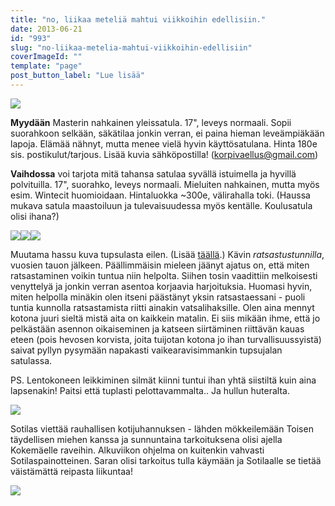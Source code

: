 ```yaml
---
title: "no, liikaa meteliä mahtui viikkoihin edellisiin."
date: 2013-06-21
id: "993"
slug: "no-liikaa-metelia-mahtui-viikkoihin-edellisiin"
coverImageId: ""
template: "page"
post_button_label: "Lue lisää"
---
```


[![](/images/IMG_0176.JPG)](http://1.bp.blogspot.com/-0U2XVIpXYC4/UcPxA8Vmi8I/AAAAAAAAGEM/geOSF58yk9g/s1600/IMG_0176.JPG)

**Myydään** Masterin nahkainen yleissatula. 17", leveys normaali. Sopii suorahkoon selkään, säkätilaa jonkin verran, ei paina hieman leveämpiäkään lapoja. Elämää nähnyt, mutta menee vielä hyvin käyttösatulana. Hinta 180e sis. postikulut/tarjous. Lisää kuvia sähköpostilla! (korpivaellus@gmail.com)

**Vaihdossa** voi tarjota mitä tahansa satulaa syvällä istuimella ja hyvillä polvituilla. 17", suorahko, leveys normaali. Mieluiten nahkainen, mutta myös esim. Wintecit huomioidaan. Hintaluokka ~300e, välirahalla toki. (Haussa mukava satula maastoiluun ja tulevaisuudessa myös kentälle. Koulusatula olisi ihana?)

[![](/images/tupsu14.JPG)](http://2.bp.blogspot.com/-lnSeUByGUkU/UcPxIk6uViI/AAAAAAAAGEY/0RsXcNMSc2g/s1600/tupsu14.JPG)[![](/images/tupsu11.JPG)](http://3.bp.blogspot.com/-lDLh672xIO4/UcPxI3Hn-NI/AAAAAAAAGEc/dUEs_uGpOHI/s1600/tupsu11.JPG)[![](/images/tupsu13.JPG)](http://4.bp.blogspot.com/-z2jKsE-GNhI/UcPxI4FXbOI/AAAAAAAAGEg/ycKhUjLQCNk/s1600/tupsu13.JPG)

Muutama hassu kuva tupsulasta eilen. (Lisää [täällä](http://maisaw.otukset.fi/kuvat/2013/20.6.+Tupsujalat/).) Kävin _ratsastustunnilla_, vuosien tauon jälkeen. Päällimmäisin mieleen jäänyt ajatus on, että miten ratsastaminen voikin tuntua niin helpolta. Siihen tosin vaadittiin melkoisesti venyttelyä ja jonkin verran asentoa korjaavia harjoituksia. Huomasi hyvin, miten helpolla minäkin olen itseni päästänyt yksin ratsastaessani - puoli tuntia kunnolla ratsastamista riitti ainakin vatsalihaksille. Olen aina mennyt kotona juuri sieltä mistä aita on kaikkein matalin. Ei siis mikään ihme, että jo pelkästään asennon oikaiseminen ja katseen siirtäminen riittävän kauas eteen (pois hevosen korvista, joita tuijotan kotona jo ihan turvallisuussyistä) saivat pyllyn pysymään napakasti vaikearavisimmankin tupsujalan satulassa.

PS. Lentokoneen leikkiminen silmät kiinni tuntui ihan yhtä siistiltä kuin aina lapsenakin! Paitsi että tuplasti pelottavammalta.. Ja hullun huteralta.

[![](/images/IMG_0179.JPG)](http://2.bp.blogspot.com/-c73HYsWFCUE/UcPxA7vgj2I/AAAAAAAAGEI/QlpAooJmOgo/s1600/IMG_0179.JPG)

Sotilas viettää rauhallisen kotijuhannuksen - lähden mökkeilemään Toisen täydellisen miehen kanssa ja sunnuntaina tarkoituksena olisi ajella Kokemäelle raveihin. Alkuviikon ohjelma on kuitenkin vahvasti Sotilaspainotteinen. Saran olisi tarkoitus tulla käymään ja Sotilaalle se tietää väistämättä reipasta liikuntaa!

[![](/images/ak.png)](http://1.bp.blogspot.com/-6NLXGDRlQug/UcP6zDOHB2I/AAAAAAAAGFA/GAHHTh_WIlA/s1600/ak.png)
